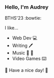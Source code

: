 ### Hello, I'm Audrey

BTHS'23 :bowtie: 


I like...
- Web Dev :computer:
- Writing :pen:
- Music :musical_score: :violin:
- Video Games :keyboard:

:love_letter: Have a nice day! :love_letter:


